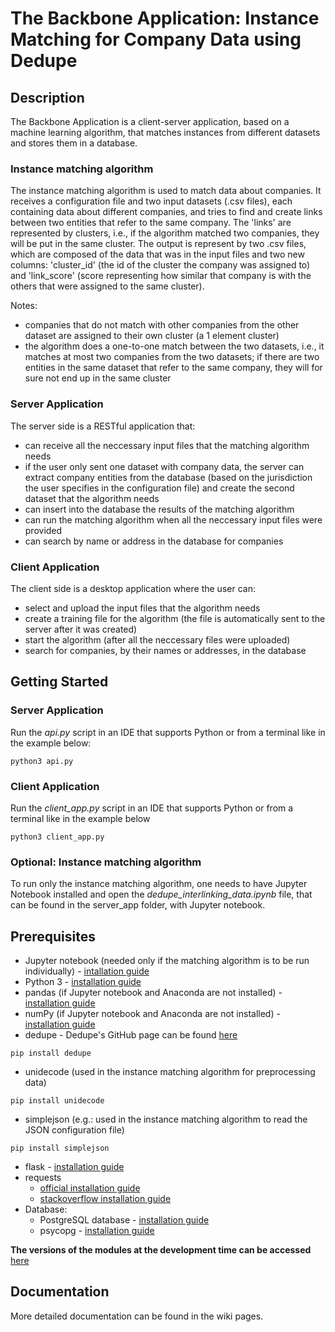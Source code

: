# The Backbone Application: Instance Matching for Company Data using Dedupe

## Description

The Backbone Application is a client-server application, based on a machine learning algorithm, that matches instances from different datasets and stores them in a database. 

### Instance matching algorithm

The instance matching algorithm is used to match data about companies. It receives a configuration file and two input datasets (.csv files), each containing data about different companies, and tries to find and create links between two entities that refer to the same company. The 'links' are represented by clusters, i.e., if the algorithm matched two companies, they will be put in the same cluster. The output is represent by two .csv files, which are composed of the data that was in the input files and two new columns: 'cluster_id' (the id of the cluster the company was assigned to) and 'link_score' (score representing how similar that company is with the others that were assigned to the same cluster). 

Notes: 
* companies that do not match with other companies from the other dataset are assigned to their own cluster (a 1 element cluster)
* the algorithm does a one-to-one match between the two datasets, i.e., it matches at most two companies from the two datasets; if there are two entities in the same dataset that refer to the same company, they will for sure not end up in the same cluster

### Server Application

The server side is a RESTful application that:
* can receive all the neccessary input files that the matching algorithm needs
* if the user only sent one dataset with company data, the server can extract company entities from the database (based on the jurisdiction the user specifies in the configuration file) and create the second dataset that the algorithm needs
* can insert into the database the results of the matching algorithm
* can run the matching algorithm when all the neccessary input files were provided
* can search by name or address in the database for companies

### Client Application

The client side is a desktop application where the user can:
* select and upload the input files that the algorithm needs
* create a training file for the algorithm (the file is automatically sent to the server after it was created)
* start the algorithm (after all the neccessary files were uploaded)
* search for companies, by their names or addresses, in the database


## Getting Started

### Server Application

Run the *api.py* script in an IDE that supports Python or from a terminal like in the example below:

```
python3 api.py
```

### Client Application

Run the *client_app.py* script in an IDE that supports Python or from a terminal like in the example below

```
python3 client_app.py
```

### Optional: Instance matching algorithm

To run only the instance matching algorithm, one needs to have Jupyter Notebook installed and open the *dedupe_interlinking_data.ipynb* file, that can be found in the server_app folder, with Jupyter notebook.

## Prerequisites

* Jupyter notebook (needed only if the matching algorithm is to be run individually) - [intallation guide](https://jupyter.readthedocs.io/en/latest/install.html)
* Python 3 - [installation guide](https://wiki.python.org/moin/BeginnersGuide/Download)
* pandas (if Jupyter notebook and Anaconda are not installed) - [installation guide](https://pandas.pydata.org/pandas-docs/stable/install.html)
* numPy (if Jupyter notebook and Anaconda are not installed) - [installation guide](https://docs.scipy.org/doc/numpy/user/install.html)
* dedupe - Dedupe's GitHub page can be found [here](https://github.com/dedupeio/dedupe)
```
pip install dedupe
```
* unidecode (used in the instance matching algorithm for preprocessing data)
```
pip install unidecode
```
* simplejson (e.g.: used in the instance matching algorithm to read the JSON configuration file) 
```
pip install simplejson
```
* flask - [installation guide](http://flask.pocoo.org/docs/0.12/installation/)
* requests
  * [official installation guide](http://docs.python-requests.org/en/master/user/install/)
  * [stackoverflow installation guide](https://stackoverflow.com/questions/30362600/how-to-install-requests-module-in-python-3-4-instead-of-2-7)
* Database:
  * PostgreSQL database - [installation guide](https://wiki.postgresql.org/wiki/Detailed_installation_guides)
  * psycopg - [installation guide](http://initd.org/psycopg/docs/install.html)

__The versions of the modules at the development time can be accessed__ [here](documentation_files/dev-time-module-versions.txt)

## Documentation

More detailed documentation can be found in the wiki pages.
